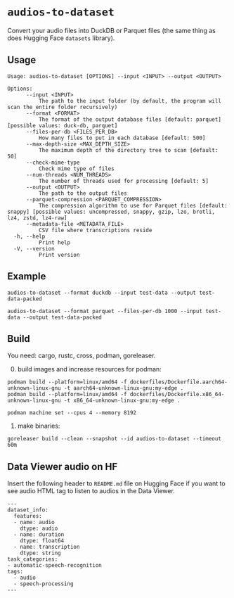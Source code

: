 # `audios-to-dataset`

Convert your audio files into DuckDB or Parquet files (the same thing as does Hugging Face `datasets` library).

## Usage

```
Usage: audios-to-dataset [OPTIONS] --input <INPUT> --output <OUTPUT>

Options:
      --input <INPUT>
          The path to the input folder (by default, the program will scan the entire folder recursively)
      --format <FORMAT>
          The format of the output database files [default: parquet] [possible values: duck-db, parquet]
      --files-per-db <FILES_PER_DB>
          How many files to put in each database [default: 500]
      --max-depth-size <MAX_DEPTH_SIZE>
          The maximum depth of the directory tree to scan [default: 50]
      --check-mime-type
          Check mime type of files
      --num-threads <NUM_THREADS>
          The number of threads used for processing [default: 5]
      --output <OUTPUT>
          The path to the output files
      --parquet-compression <PARQUET_COMPRESSION>
          The compression algorithm to use for Parquet files [default: snappy] [possible values: uncompressed, snappy, gzip, lzo, brotli, lz4, zstd, lz4-raw]
      --metadata-file <METADATA_FILE>
          CSV file where transcriptions reside
  -h, --help
          Print help
  -V, --version
          Print version
```

## Example

```shell
audios-to-dataset --format duckdb --input test-data --output test-data-packed

audios-to-dataset --format parquet --files-per-db 1000 --input test-data --output test-data-packed
```

## Build

You need: cargo, rustc, cross, podman, goreleaser.

0. build images and increase resources for podman:

```shell
podman build --platform=linux/amd64 -f dockerfiles/Dockerfile.aarch64-unknown-linux-gnu -t aarch64-unknown-linux-gnu:my-edge .
podman build --platform=linux/amd64 -f dockerfiles/Dockerfile.x86_64-unknown-linux-gnu -t x86_64-unknown-linux-gnu:my-edge .

podman machine set --cpus 4 --memory 8192
```

1. make binaries:

```shell
goreleaser build --clean --snapshot --id audios-to-dataset --timeout 60m
```

## Data Viewer audio on HF

Insert the following header to `README.md` file on Hugging Face if you want to see audio HTML tag to listen to audios in the Data Viewer.

```
---
dataset_info:
  features:
  - name: audio
    dtype: audio
  - name: duration
    dtype: float64
  - name: transcription
    dtype: string
task_categories:
- automatic-speech-recognition
tags:
  - audio
  - speech-processing
---
```
